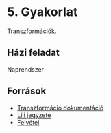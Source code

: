 # 5. Gyakorlat

Transzformációk.

## Házi feladat
Naprendszer

## Források
- [Transzformáció dokumentáció](https://docs.google.com/document/d/1qozUtQ-LduxbJ2pMp0SiTe8RsMtogAbA9S-tcLLrcnY)
- [Lili jegyzete](https://ikelte.sharepoint.com/:b:/s/SzmtgpesGrafika2023tavasz-1.csoport-HorvthAnnaLili/EchNkq1dBGJFiLn2d79GxisBuOcqNB2Ke4OlGKi5G2mKyQ?e=yBVhUk)
- [Felvétel](https://ikelte.sharepoint.com/:v:/s/SzmtgpesGrafika2023tavasz-1.csoport-HorvthAnnaLili/Ect9Pl3Uz-1Pv2frLqVZGiYBr3VIqyjkRBRbVaxBnAK2wQ?e=gBbPdq)